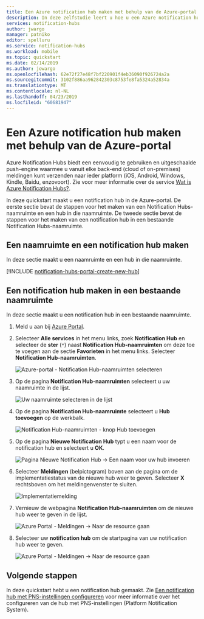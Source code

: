```yaml
---
title: Een Azure notification hub maken met behulp van de Azure-portal | Microsoft Docs
description: In deze zelfstudie leert u hoe u een Azure notification hub (meldingenhub) kunt maken met behulp van de Azure-portal.
services: notification-hubs
author: jwargo
manager: patniko
editor: spelluru
ms.service: notification-hubs
ms.workload: mobile
ms.topic: quickstart
ms.date: 02/14/2019
ms.author: jowargo
ms.openlocfilehash: 62e72f27e48f7bf220901f4eb36090f926724a2a
ms.sourcegitcommit: 3102f886aa962842303c8753fe8fa5324a52834a
ms.translationtype: MT
ms.contentlocale: nl-NL
ms.lasthandoff: 04/23/2019
ms.locfileid: "60681947"
---
```

# <a name="create-an-azure-notification-hub-in-the-azure-portal"></a>Een Azure notification hub maken met behulp van de Azure-portal 
Azure Notification Hubs biedt een eenvoudig te gebruiken en uitgeschaalde push-engine waarmee u vanuit elke back-end (cloud of on-premises) meldingen kunt verzenden naar ieder platform (iOS, Android, Windows, Kindle, Baidu, enzovoort). Zie voor meer informatie over de service [Wat is Azure Notification Hubs?](notification-hubs-push-notification-overview.md).

In deze quickstart maakt u een notification hub in de Azure-portal. De eerste sectie bevat de stappen voor het maken van een Notification Hubs-naamruimte en een hub in die naamruimte. De tweede sectie bevat de stappen voor het maken van een notification hub in een bestaande Notification Hubs-naamruimte. 

## <a name="create-a-namespace-and-a-notification-hub"></a>Een naamruimte en een notification hub maken
In deze sectie maakt u een naamruimte en een hub in die naamruimte. 

[!INCLUDE [notification-hubs-portal-create-new-hub](../../includes/notification-hubs-portal-create-new-hub.md)]

## <a name="create-a-notification-hub-in-an-existing-namespace"></a>Een notification hub maken in een bestaande naamruimte
In deze sectie maakt u een notification hub in een bestaande naamruimte. 

1. Meld u aan bij [Azure Portal](https://portal.azure.com).
2. Selecteer **Alle services** in het menu links, zoek **Notification Hub** en selecteer de **ster** (`*`) naast **Notification Hub-naamruimten** om deze toe te voegen aan de sectie **Favorieten** in het menu links. Selecteer **Notification Hub-naamruimten**. 

      ![Azure-portal - Notification Hub-naamruimten selecteren](./media/create-notification-hub-portal/select-notification-hub-namespaces-all-services.png)
3. Op de pagina **Notification Hub-naamruimten** selecteert u uw naamruimte in de lijst. 

      ![Uw naamruimte selecteren in de lijst](./media/create-notification-hub-portal/select-namespace.png)
1. Op de pagina **Notification Hub-naamruimte** selecteert u **Hub toevoegen** op de werkbalk. 

      ![Notification Hub-naamruimten - knop Hub toevoegen](./media/create-notification-hub-portal/add-hub-button.png)
4. Op de pagina **Nieuwe Notification Hub** typt u een naam voor de notification hub en selecteert u **OK**.

      ![Pagina Nieuwe Notification Hub -> Een naam voor uw hub invoeren](./media/create-notification-hub-portal/new-notification-hub-page.png)
4. Selecteer **Meldingen** (belpictogram) boven aan de pagina om de implementatiestatus van de nieuwe hub weer te geven. Selecteer **X** rechtsboven om het meldingenvenster te sluiten. 

      ![Implementatiemelding](./media/create-notification-hub-portal/deployment-notification.png)
5. Vernieuw de webpagina **Notification Hub-naamruimten** om de nieuwe hub weer te geven in de lijst. 

      ![Azure Portal - Meldingen -> Naar de resource gaan](./media/create-notification-hub-portal/new-hub-in-list.png)
6. Selecteer uw **notification hub** om de startpagina van uw notification hub weer te geven. 

      ![Azure Portal - Meldingen -> Naar de resource gaan](./media/create-notification-hub-portal/hub-home-page.png)

## <a name="next-steps"></a>Volgende stappen
In deze quickstart hebt u een notification hub gemaakt. Zie [Een notification hub met PNS-instellingen configureren](configure-notification-hub-portal-pns-settings.md) voor meer informatie over het configureren van de hub met PNS-instellingen (Platform Notification System). 